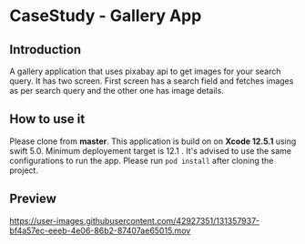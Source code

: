 # CaseStudy - Gallery App

## Introduction
A gallery application that uses pixabay api to get images for your search query. It has two screen. First screen has a search field and fetches images as per search query and the other one has image details.

## How to use it
Please clone from **master**. This application is build on on **Xcode 12.5.1** using swift 5.0. Minimum deployement target is 12.1 . It's advised to use the same configurations to run the app.
Please run `pod install` after cloning the project.

## Preview
https://user-images.githubusercontent.com/42927351/131357937-bf4a57ec-eeeb-4e06-86b2-87407ae65015.mov

